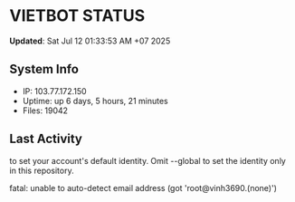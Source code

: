 # VIETBOT STATUS
**Updated**: Sat Jul 12 01:33:53 AM +07 2025

## System Info
- IP: 103.77.172.150
- Uptime: up 6 days, 5 hours, 21 minutes
- Files: 19042

## Last Activity

to set your account's default identity.
Omit --global to set the identity only in this repository.

fatal: unable to auto-detect email address (got 'root@vinh3690.(none)')
